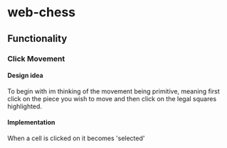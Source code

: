 # web-chess

## Functionality

### Click Movement

#### Design idea

To begin with im thinking of the movement being primitive, meaning first click on the piece you wish to move and then click on the legal squares highlighted.

#### Implementation

When a cell is clicked on it becomes 'selected'
